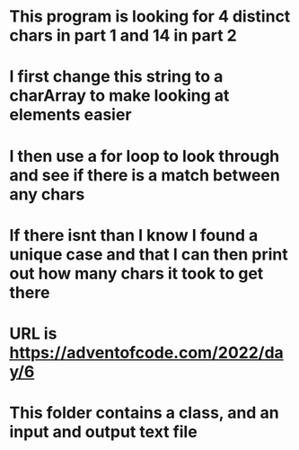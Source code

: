 # This program is looking for 4 distinct chars in part 1 and 14 in part 2
# I first change this string to a charArray to make looking at elements easier
# I then use a for loop to look through and see if there is a match between any chars
# If there isnt than I know I found a unique case and that I can then print out how many chars it took to get there
# URL is https://adventofcode.com/2022/day/6
# This folder contains a class, and an input and output text file
